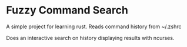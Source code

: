 # Fuzzy Command Search #

A simple project for learning rust. Reads command history from ~/.zshrc

Does an interactive search on history displaying results with ncurses.
